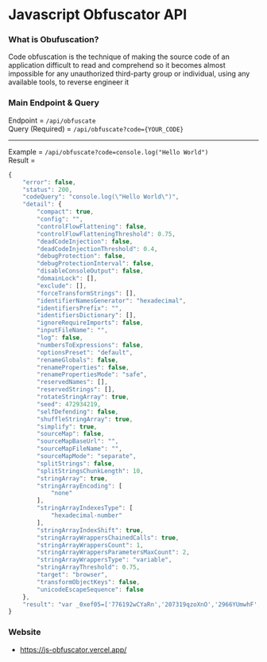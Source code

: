 # Javascript Obfuscator API

### What is Obufuscation?

Code obfuscation is the technique of making the source code of an application difficult to read and comprehend so it becomes almost impossible for any unauthorized third-party group or individual, using any available tools, to reverse engineer it
<br>

### Main Endpoint & Query

Endpoint = <code>/api/obfuscate</code>
<br>
Query (Required) = <code>/api/obfuscate?code={YOUR_CODE}</code>
<br>

<hr>
Example = <code>/api/obfuscate?code=console.log("Hello World")</code>
<br>
Result =

```javascript
{
    "error": false,
    "status": 200,
    "codeQuery": "console.log(\"Hello World\")",
    "detail": {
        "compact": true,
        "config": "",
        "controlFlowFlattening": false,
        "controlFlowFlatteningThreshold": 0.75,
        "deadCodeInjection": false,
        "deadCodeInjectionThreshold": 0.4,
        "debugProtection": false,
        "debugProtectionInterval": false,
        "disableConsoleOutput": false,
        "domainLock": [],
        "exclude": [],
        "forceTransformStrings": [],
        "identifierNamesGenerator": "hexadecimal",
        "identifiersPrefix": "",
        "identifiersDictionary": [],
        "ignoreRequireImports": false,
        "inputFileName": "",
        "log": false,
        "numbersToExpressions": false,
        "optionsPreset": "default",
        "renameGlobals": false,
        "renameProperties": false,
        "renamePropertiesMode": "safe",
        "reservedNames": [],
        "reservedStrings": [],
        "rotateStringArray": true,
        "seed": 472934219,
        "selfDefending": false,
        "shuffleStringArray": true,
        "simplify": true,
        "sourceMap": false,
        "sourceMapBaseUrl": "",
        "sourceMapFileName": "",
        "sourceMapMode": "separate",
        "splitStrings": false,
        "splitStringsChunkLength": 10,
        "stringArray": true,
        "stringArrayEncoding": [
            "none"
        ],
        "stringArrayIndexesType": [
            "hexadecimal-number"
        ],
        "stringArrayIndexShift": true,
        "stringArrayWrappersChainedCalls": true,
        "stringArrayWrappersCount": 1,
        "stringArrayWrappersParametersMaxCount": 2,
        "stringArrayWrappersType": "variable",
        "stringArrayThreshold": 0.75,
        "target": "browser",
        "transformObjectKeys": false,
        "unicodeEscapeSequence": false
    },
    "result": "var _0xef05=['776192wCYaRn','207319qzoXnO','2966YUmwhF','123128ExGtHQ','267962hHlvlY','1xhEhmZ','215VvpMzx','10xGhpet','97385uCotkM','520770PMWQUi'];function _0x464c(_0x35eb32,_0x3fee14){_0x35eb32=_0x35eb32-0xdb;var _0xef0529=_0xef05[_0x35eb32];return _0xef0529;}(function(_0x3dcc9a,_0x403ada){var _0x1b4b2f=_0x464c;while(!![]){try{var _0x4e5121=-parseInt(_0x1b4b2f(0xde))+-parseInt(_0x1b4b2f(0xe0))+-parseInt(_0x1b4b2f(0xe1))*parseInt(_0x1b4b2f(0xdb))+parseInt(_0x1b4b2f(0xe4))*-parseInt(_0x1b4b2f(0xe3))+parseInt(_0x1b4b2f(0xdf))+parseInt(_0x1b4b2f(0xdd))+-parseInt(_0x1b4b2f(0xe2))*-parseInt(_0x1b4b2f(0xdc));if(_0x4e5121===_0x403ada)break;else _0x3dcc9a['push'](_0x3dcc9a['shift']());}catch(_0x506c09){_0x3dcc9a['push'](_0x3dcc9a['shift']());}}}(_0xef05,0x7304c),console['log']('Hello\\x20World'));"
}
```

### Website

- https://js-obfuscator.vercel.app/
